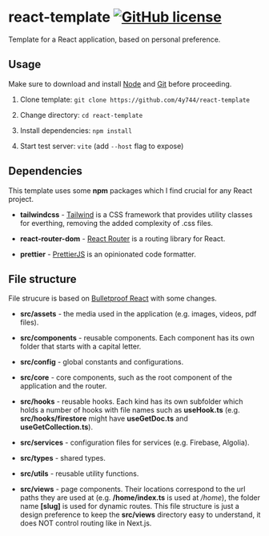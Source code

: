 # react-template [![GitHub license](https://img.shields.io/badge/license-MIT-blue.svg)](https://github.com/4y744/react-template/blob/main/LICENSE)

Template for a React application, based on personal preference.

## Usage

Make sure to download and install [Node](https://nodejs.org/en) and [Git](https://git-scm.com/) before proceeding.

1. Clone template: `git clone https://github.com/4y744/react-template`

2. Change directory: `cd react-template`

3. Install dependencies: `npm install`

4. Start test server: `vite` (add `--host` flag to expose)

## Dependencies

This template uses some **npm** packages which I find crucial for any React project.

- **tailwindcss** - [Tailwind](https://tailwindcss.com/) is a CSS framework that provides utility classes for everthing, removing the added complexity of .css files.

- **react-router-dom** - [React Router](https://reactrouter.com/en/main) is a routing library for React.

- **prettier** - [PrettierJS](https://prettier.io/) is an opinionated code formatter.

## File structure

File strucure is based on [Bulletproof React](https://github.com/alan2207/bulletproof-react/blob/master/docs/project-structure.md) with some changes.

- **src/assets** - the media used in the application (e.g. images, videos, pdf files).

- **src/components** - reusable components. Each component has its own folder that starts with a capital letter.

- **src/config** - global constants and configurations.

- **src/core** - core components, such as the root component of the application and the router.

- **src/hooks** - reusable hooks. Each kind has its own subfolder which holds a number of hooks with file names such as **useHook.ts** (e.g. **src/hooks/firestore** might have **useGetDoc.ts** and **useGetCollection.ts**).

- **src/services** - configuration files for services (e.g. Firebase, Algolia).

- **src/types** - shared types.

- **src/utils** - reusable utility functions.

- **src/views** - page components. Their locations correspond to the url paths they are used at (e.g. **/home/index.ts** is used at _/home_), the folder name **[slug]** is used for dynamic routes. This file structure is just a design preference to keep the **src/views** directory easy to understand, it does NOT control routing like in Next.js.
